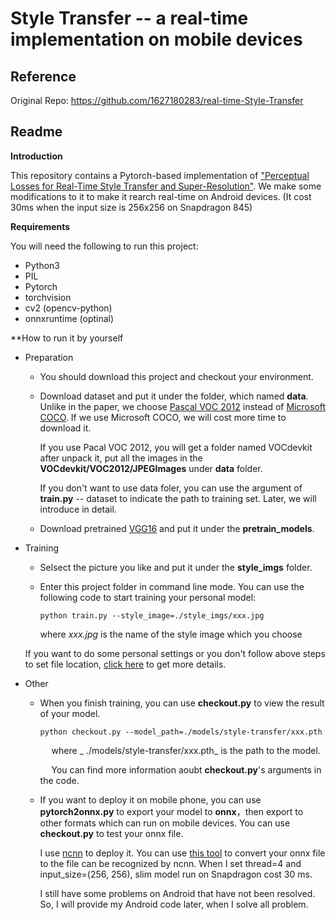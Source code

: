 # Style Transfer -- a real-time implementation on mobile devices

## Reference 

Original Repo: https://github.com/1627180283/real-time-Style-Transfer

## Readme

**Introduction**

This repository contains a Pytorch-based implementation of ["Perceptual Losses for Real-Time Style Transfer and Super-Resolution"](https://arxiv.org/abs/1603.08155). We make some modifications to it to make it rearch real-time on Android devices. (It cost 30ms when the input size is 256x256 on Snapdragon 845)

**Requirements**

You will need the following to run this project:

- Python3
- PIL
- Pytorch
- torchvision
- cv2 (opencv-python)
- onnxruntime (optinal)

**How to run it by yourself

- Preparation

  -  You should download this project and checkout your environment.
  
    - Download dataset and put it under the folder, which named **data**. Unlike in the paper,  we choose [Pascal VOC 2012](http://host.robots.ox.ac.uk/pascal/VOC/voc2012/VOCtrainval_11-May-2012.tar) instead of [Microsoft COCO](http://host.robots.ox.ac.uk/pascal/VOC/voc2012/VOCtrainval_11-May-2012.tar). If we use Microsoft COCO, we will cost more time to download it.
  
      If you use Pacal VOC 2012, you will get a folder named VOCdevkit after unpack it, put all the images in the **VOCdevkit/VOC2012/JPEGImages** under **data** folder. 
   
      If you don't want to use data foler, you can use the argument of **train.py** -- dataset to indicate the path to training set. Later, we will introduce in detail.
  -  Download pretrained [VGG16](https://download.pytorch.org/models/vgg16-397923af.pth) and put it under the **pretrain_models**.

- Training

  - Selsect the picture you like and put it under the **style_imgs** folder.
  
  - Enter this project folder in command line mode. You can use the following code to start training your personal model:
  
    `python train.py --style_image=./style_imgs/xxx.jpg`
  
    where _xxx.jpg_ is the name of the style image which you choose
  
  If you want to do some personal settings or you don't follow above steps to set file location, [click here](./docs/train_tutorial.md) to get more details.
  
- Other

  - When you finish training, you can use **checkout.py** to view the result of your model.
 
    `python checkout.py --model_path=./models/style-transfer/xxx.pth`
   
    &emsp; where _ ./models/style-transfer/xxx.pth_ is the path to the model.
   
    &emsp; You can find more information aoubt **checkout.py**'s arguments in the code.
 
  - If you want to deploy it on mobile phone, you can use **pytorch2onnx.py** to export your model to **onnx**，then export to other formats which can run on mobile devices. You can use **checkout.py** to test your onnx file.
  
    I use [ncnn](https://github.com/Tencent/ncnn) to deploy it. You can use [this tool](https://convertmodel.com/) to convert your onnx file to the file can be recognized by ncnn. When I set thread=4 and input_size=(256, 256), slim model run on Snapdragon cost 30 ms.
   
    I still have some problems on Android that have not been resolved. So, I will provide my Android code later, when I solve all problem.
